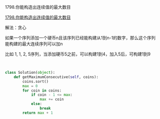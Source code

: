 1798.你能构造出连续值的最大数目

[1798.你能构造出连续值的最大数目](https://leetcode.cn/problems/maximum-number-of-consecutive-values-you-can-make/)



解法：贪心

如果一个序列添加一个硬币n且该序列已经能构建从1到n-1的数字，那么这个序列能构建的最大连续序列可以加n

比如 1, 1, 2, 5序列，当添加硬币5之前，可以构建1到4，加入5后，可构建1到9



 

```python
class Solution(object):
    def getMaximumConsecutive(self, coins):
        coins.sort()
        max = 0
        for coin in coins:
            if coin - 1 <= max:
                max += coin
            else:
                break
        return max + 1
```
